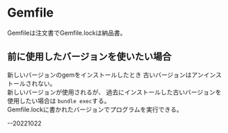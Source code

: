 # Gemfile  
Gemfileは注文書でGemfile.lockは納品書。  
## 前に使用したバージョンを使いたい場合  
新しいバージョンのgemをインストールしたとき
古いバージョンはアンインストールされない。  
新しいバージョンが使用されるが、
過去にインストールした古いバージョンを使用したい場合は
`bundle exec`する。  
Gemfile.lockに書かれたバージョンでプログラムを実行できる。  


--20221022